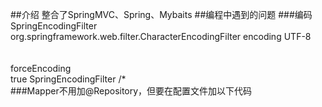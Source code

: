 ##介绍
整合了SpringMVC、Spring、Mybaits
##编程中遇到的问题
###编码
	<filter>
		<filter-name>SpringEncodingFilter</filter-name>
			<filter-class>org.springframework.web.filter.CharacterEncodingFilter</filter-class>
			<init-param>
				<param-name>encoding</param-name>
				<param-value>UTF-8</param-value>	
			</init-param>	
			<init-param>			
				<param-name>forceEncoding</param-name>			
				<param-value>true</param-value>
			</init-param>
	</filter>
	<filter-mapping>
		<filter-name>SpringEncodingFilter</filter-name>	
		<url-pattern>/*</url-pattern>	
	</filter-mapping>
###Mapper不用加@Repository，但要在配置文件加以下代码
	<bean class="org.mybatis.spring.mapper.MapperScannerConfigurer">
		<property name="basePackage" value="com.henry.dao" />
		<property name="sqlSessionFactoryBeanName" value="sqlSessionFactory" />
	</bean>
